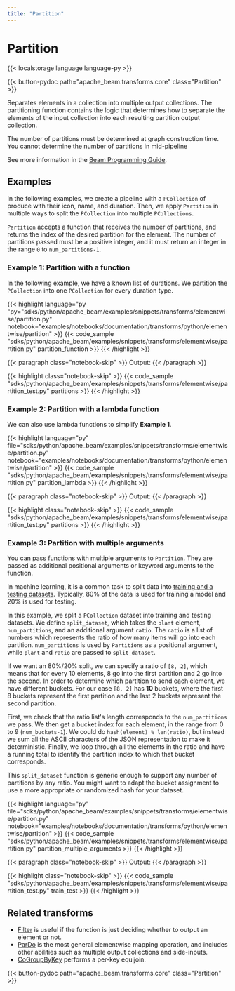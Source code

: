 ```yaml
---
title: "Partition"
---
```

<!--
Licensed under the Apache License, Version 2.0 (the "License");
you may not use this file except in compliance with the License.
You may obtain a copy of the License at

http://www.apache.org/licenses/LICENSE-2.0

Unless required by applicable law or agreed to in writing, software
distributed under the License is distributed on an "AS IS" BASIS,
WITHOUT WARRANTIES OR CONDITIONS OF ANY KIND, either express or implied.
See the License for the specific language governing permissions and
limitations under the License.
-->

# Partition

{{< localstorage language language-py >}}

{{< button-pydoc path="apache_beam.transforms.core" class="Partition" >}}

Separates elements in a collection into multiple output
collections. The partitioning function contains the logic that determines how
to separate the elements of the input collection into each resulting
partition output collection.

The number of partitions must be determined at graph construction time.
You cannot determine the number of partitions in mid-pipeline

See more information in the [Beam Programming Guide](/documentation/programming-guide/#partition).

## Examples

In the following examples, we create a pipeline with a `PCollection` of produce with their icon, name, and duration.
Then, we apply `Partition` in multiple ways to split the `PCollection` into multiple `PCollections`.

`Partition` accepts a function that receives the number of partitions,
and returns the index of the desired partition for the element.
The number of partitions passed must be a positive integer,
and it must return an integer in the range `0` to `num_partitions-1`.

### Example 1: Partition with a function

In the following example, we have a known list of durations.
We partition the `PCollection` into one `PCollection` for every duration type.

{{< highlight language="py "py="sdks/python/apache_beam/examples/snippets/transforms/elementwise/partition.py"
  notebook="examples/notebooks/documentation/transforms/python/elementwise/partition" >}}
{{< code_sample "sdks/python/apache_beam/examples/snippets/transforms/elementwise/partition.py" partition_function >}}
{{< /highlight >}}

{{< paragraph class="notebook-skip" >}}
Output:
{{< /paragraph >}}

{{< highlight class="notebook-skip" >}}
{{< code_sample "sdks/python/apache_beam/examples/snippets/transforms/elementwise/partition_test.py" partitions >}}
{{< /highlight >}}

### Example 2: Partition with a lambda function

We can also use lambda functions to simplify **Example 1**.

{{< highlight language="py" file="sdks/python/apache_beam/examples/snippets/transforms/elementwise/partition.py"
  notebook="examples/notebooks/documentation/transforms/python/elementwise/partition" >}}
{{< code_sample "sdks/python/apache_beam/examples/snippets/transforms/elementwise/partition.py" partition_lambda >}}
{{< /highlight >}}

{{< paragraph class="notebook-skip" >}}
Output:
{{< /paragraph >}}

{{< highlight class="notebook-skip" >}}
{{< code_sample "sdks/python/apache_beam/examples/snippets/transforms/elementwise/partition_test.py" partitions >}}
{{< /highlight >}}

### Example 3: Partition with multiple arguments

You can pass functions with multiple arguments to `Partition`.
They are passed as additional positional arguments or keyword arguments to the function.

In machine learning, it is a common task to split data into
[training and a testing datasets](https://en.wikipedia.org/wiki/Training,_validation,_and_test_sets).
Typically, 80% of the data is used for training a model and 20% is used for testing.

In this example, we split a `PCollection` dataset into training and testing datasets.
We define `split_dataset`, which takes the `plant` element, `num_partitions`,
and an additional argument `ratio`.
The `ratio` is a list of numbers which represents the ratio of how many items will go into each partition.
`num_partitions` is used by `Partitions` as a positional argument,
while `plant` and `ratio` are passed to `split_dataset`.

If we want an 80%/20% split, we can specify a ratio of `[8, 2]`, which means that for every 10 elements,
8 go into the first partition and 2 go into the second.
In order to determine which partition to send each element, we have different buckets.
For our case `[8, 2]` has **10** buckets,
where the first 8 buckets represent the first partition and the last 2 buckets represent the second partition.

First, we check that the ratio list's length corresponds to the `num_partitions` we pass.
We then get a bucket index for each element, in the range from 0 to 9 (`num_buckets-1`).
We could do `hash(element) % len(ratio)`, but instead we sum all the ASCII characters of the
JSON representation to make it deterministic.
Finally, we loop through all the elements in the ratio and have a running total to
identify the partition index to which that bucket corresponds.

This `split_dataset` function is generic enough to support any number of partitions by any ratio.
You might want to adapt the bucket assignment to use a more appropriate or randomized hash for your dataset.

{{< highlight language="py" file="sdks/python/apache_beam/examples/snippets/transforms/elementwise/partition.py"
  notebook="examples/notebooks/documentation/transforms/python/elementwise/partition" >}}
{{< code_sample "sdks/python/apache_beam/examples/snippets/transforms/elementwise/partition.py" partition_multiple_arguments >}}
{{< /highlight >}}

{{< paragraph class="notebook-skip" >}}
Output:
{{< /paragraph >}}

{{< highlight class="notebook-skip" >}}
{{< code_sample "sdks/python/apache_beam/examples/snippets/transforms/elementwise/partition_test.py" train_test >}}
{{< /highlight >}}

## Related transforms

* [Filter](/documentation/transforms/python/elementwise/filter) is useful if the function is just
  deciding whether to output an element or not.
* [ParDo](/documentation/transforms/python/elementwise/pardo) is the most general elementwise mapping
  operation, and includes other abilities such as multiple output collections and side-inputs.
* [CoGroupByKey](/documentation/transforms/python/aggregation/cogroupbykey)
performs a per-key equijoin.

{{< button-pydoc path="apache_beam.transforms.core" class="Partition" >}}
